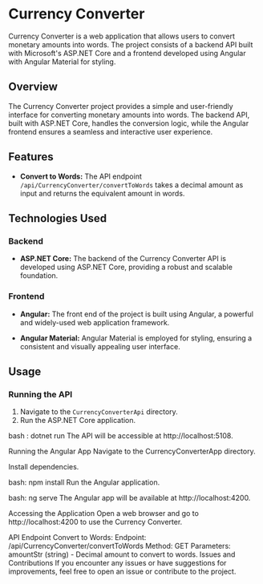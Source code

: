 # Currency Converter

Currency Converter is a web application that allows users to convert monetary amounts into words. The project consists of a backend API built with Microsoft's ASP.NET Core and a frontend developed using Angular with Angular Material for styling.

## Overview

The Currency Converter project provides a simple and user-friendly interface for converting monetary amounts into words. The backend API, built with ASP.NET Core, handles the conversion logic, while the Angular frontend ensures a seamless and interactive user experience.

## Features

- **Convert to Words:** The API endpoint `/api/CurrencyConverter/convertToWords` takes a decimal amount as input and returns the equivalent amount in words.

## Technologies Used

### Backend

- **ASP.NET Core:** The backend of the Currency Converter API is developed using ASP.NET Core, providing a robust and scalable foundation.

### Frontend

- **Angular:** The front end of the project is built using Angular, a powerful and widely-used web application framework.

- **Angular Material:** Angular Material is employed for styling, ensuring a consistent and visually appealing user interface.

## Usage

### Running the API

1. Navigate to the `CurrencyConverterApi` directory.
2. Run the ASP.NET Core application.

bash :
dotnet run
The API will be accessible at http://localhost:5108.

Running the Angular App
Navigate to the CurrencyConverterApp directory.

Install dependencies.

bash:
npm install
Run the Angular application.

bash:
ng serve
The Angular app will be available at http://localhost:4200.

Accessing the Application
Open a web browser and go to http://localhost:4200 to use the Currency Converter.

API Endpoint
Convert to Words:
Endpoint: /api/CurrencyConverter/convertToWords
Method: GET
Parameters: amountStr (string) - Decimal amount to convert to words.
Issues and Contributions
If you encounter any issues or have suggestions for improvements, feel free to open an issue or contribute to the project.

